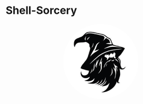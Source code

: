 # Shell-Sorcery



<div align="center">
    <img src="./wizard.png" alt="Profile Image" style="border-radius: 50%; width: 200px; height: 200px; object-fit: cover;">
</div>




